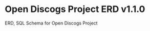 [//]: # ( {x-release-please-start-version} )
# Open Discogs Project ERD v1.1.0
[//]: # ( {x-release-please-end} )
ERD, SQL Schema for Open Discogs Project
